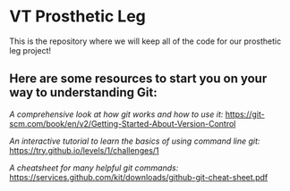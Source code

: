 # VT Prosthetic Leg
This is the repository where we will keep all of the code for our prosthetic leg project!

## Here are some resources to start you on your way to understanding Git:
*A comprehensive look at how git works and how to use it:*
https://git-scm.com/book/en/v2/Getting-Started-About-Version-Control

*An interactive tutorial to learn the basics of using command line git:*
https://try.github.io/levels/1/challenges/1

*A cheatsheet for many helpful git commands:*
https://services.github.com/kit/downloads/github-git-cheat-sheet.pdf
